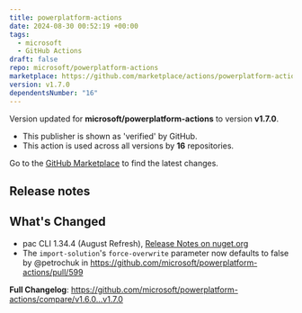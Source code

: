 ```yaml
---
title: powerplatform-actions
date: 2024-08-30 00:52:19 +00:00
tags:
  - microsoft
  - GitHub Actions
draft: false
repo: microsoft/powerplatform-actions
marketplace: https://github.com/marketplace/actions/powerplatform-actions
version: v1.7.0
dependentsNumber: "16"
---
```



Version updated for **microsoft/powerplatform-actions** to version **v1.7.0**.
- This publisher is shown as 'verified' by GitHub.
- This action is used across all versions by **16** repositories.

Go to the [GitHub Marketplace](https://github.com/marketplace/actions/powerplatform-actions) to find the latest changes.

## Release notes

## What's Changed
* pac CLI 1.34.4 (August Refresh), [Release Notes on nuget.org](https://www.nuget.org/packages/Microsoft.PowerApps.CLI)
* The `import-solution`'s `force-overwrite` parameter now defaults to false by @petrochuk in https://github.com/microsoft/powerplatform-actions/pull/599


**Full Changelog**: https://github.com/microsoft/powerplatform-actions/compare/v1.6.0...v1.7.0
